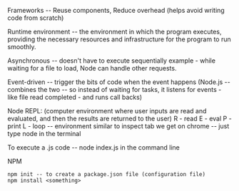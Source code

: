 Frameworks -- Reuse components, Reduce overhead (helps avoid writing code from scratch)

Runtime environment -- the environment in which the program executes, providing the necessary resources and infrastructure for the program to run smoothly. 

Asynchronous --  doesn't have to execute sequentially
example - while waiting for a file to load, Node can handle other requests.

Event-driven -- trigger the bits of code when the event happens 
(Node.js -- combines the two -- so instead of waiting for tasks, it listens for events - like file read completed - and runs call backs)

Node REPL: (computer environment where user inputs are read and evaluated, and then the results are returned to the user)
R - read
E - eval
P - print
L - loop
-- environment similar to inspect tab we get on chrome -- just type node in the terminal

To execute a .js code -- node index.js in the command line

NPM
```
npm init -- to create a package.json file (configuration file)
npm install <something>
```
